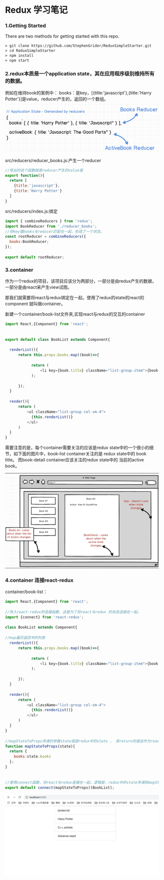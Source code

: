 # Redux 学习笔记


### 1.Getting Started

There are two methods for getting started with this repo.
```
> git clone https://github.com/StephenGrider/ReduxSimpleStarter.git
> cd ReduxSimpleStarter
> npm install
> npm start
```

### 2.redux本质是一个application state，其在应用程序级别维持所有的数据。

例如在维持book的案例中：
books：是key，[{title:'javascript'},{title:'Harry Potter'}]是value，reducer产生的，返回的一个数组。
![image](https://github.com/dreamerjackson/ReduxSimpleStarter/blob/part9-reduxStart/images/bookredux.png)

src/reducers/reducer_books.js:产生一个reducer
```js
//导出的这个函数就是reducer产生的value值
export function(){
  return [
    {title:'javascript'},
    {title:'Harry Potter'}  
  ]
}

```




src/reducers/index.js:绑定

```js
import { combineReducers } from 'redux';
import BookReducer from './reducer_books';
//将key值books与reducer匹配在一起，形成了一个状态。
const rootReducer = combineReducers({
  books:BookReducer;
});

export default rootReducer;
```

### 3.container
作为一个redux的项目，该项目应该分为两部分，一部分是由redux产生的数据，一部分是由react来产生view试图。

那我们就需要将react与redux绑定在一起。使用了redux的state的react的component 就叫做container。

新建一个container/book-list文件夹,实现react与redux的交互的container
```js
import React,{Component} from 'react';


export default class BookList extends Component{

  renderList(){
      return this.props.books.map((book)=>{

            return (
                <li key={book.title} className="list-group-item">{book.title}</li>
            );

      });
  }

  render(){
      return (
          <ul className="list-group col-sm-4">
            {this.renderList()}
          </ul>
      )
  }
}
```

需要注意的是，每个container需要关注的应该是redux state中的一个很小的细节，如下面的图片中，book-list container关注的是 redux state中的 book title。
而book-detail container应该关注的redux state中的 当前的active book。

![image](https://github.com/dreamerjackson/ReduxSimpleStarter/blob/part9-reduxStart/images/container.png)


### 4.container 连接react-redux
container/book-list：
```js
import React,{Component} from 'react';

//导入react-redux的连接函数，这是为了将react与redux 的状态连接在一起。
import {connect} from 'react-redux';

class BookList extends Component{

//map遍历返回书的列表
  renderList(){
      return this.props.books.map((book)=>{

            return (
                <li key={book.title} className="list-group-item">{book.title}</li>
            );

      });
  }

  render(){
      return (
          <ul className="list-group col-sm-4">
            {this.renderList()}
          </ul>
      )
  }
}

//mapStateToProps传递的参数state就是redux中的state ， 其return的值会作为react component中的props。
function mapStateToProps(state){
  return {
    books:state.books
  };
}


//使用connect函数，将react与redux连接在一起，逻辑是，redux中的state传递到mapStateToProps的参数中，而mapStateToProps的返回值作为BookList component中的props属性，可以被使用。
export default connect(mapStateToProps)(BookList);


```


![image](https://github.com/dreamerjackson/ReduxSimpleStarter/blob/part9-reduxStart/images/book-list.png)
